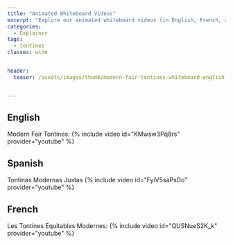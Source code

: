 ```yaml
---
title: "Animated Whiteboard Videos"
excerpt: "Explore our animated whiteboard videos (in English, French, and Spanish!)"
categories:
  - Explainer
tags:
  - tontines
classes: wide


header:
  teaser: /assets/images/thumb/modern-fair-tontines-whiteboard-english.png


---
```


## English
Modern Fair Tontines:
{% include video id="KMwsw3Pq8rs" provider="youtube" %}

## Spanish
Tontinas Modernas Justas
{% include video id="FyiV5saPsDo" provider="youtube" %}

## French
Les Tontines Equitables Modernes:
{% include video id="QUSNueS2K_k" provider="youtube" %}
